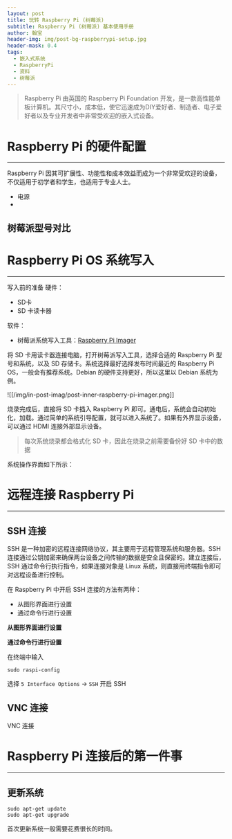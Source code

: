 ```yaml
---
layout: post
title: 玩转 Raspberry Pi (树莓派)
subtitle: Raspberry Pi (树莓派) 基本使用手册
author: 翰宝
header-img: img/post-bg-raspberrypi-setup.jpg
header-mask: 0.4
tags:
  - 嵌入式系统
  - RaspberryPi
  - 资料
  - 树莓派
---
```


> Raspberry Pi 由英国的 Raspberry Pi Foundation 开发，是一款高性能单板计算机。其尺寸小，成本低，使它迅速成为DIY爱好者、制造者、电子爱好者以及专业开发者中非常受欢迎的嵌入式设备。

# Raspberry Pi 的硬件配置
---
Raspberry Pi 因其可扩展性、功能性和成本效益而成为一个非常受欢迎的设备，不仅适用于初学者和学生，也适用于专业人士。
- 电源
- 

## 树莓派型号对比




# Raspberry Pi OS 系统写入
---
写入前的准备
硬件：
- SD卡
- SD 卡读卡器

软件：
- 树莓派系统写入工具：[Raspberry Pi Imager](https://www.raspberrypi.com/software/)

将 SD 卡用读卡器连接电脑，打开树莓派写入工具，选择合适的 Raspberry Pi 型号和系统，以及 SD 存储卡。系统选择最好选择发布时间最近的 Raspberry Pi OS，一般会有推荐系统。Debian 的硬件支持更好，所以这里以 Debian 系统为例。

![[/img/in-post-imag/post-inner-raspberry-pi-imager.png]]

烧录完成后，直接将 SD 卡插入 Raspberry Pi 即可。通电后，系统会自动初始化，加载。通过简单的系统引导配置，就可以进入系统了。如果有外界显示设备，可以通过 HDMI 连接外部显示设备。

> 每次系统烧录都会格式化 SD 卡，因此在烧录之前需要备份好 SD 卡中的数据

系统操作界面如下所示：

# 远程连接 Raspberry Pi
---
## SSH 连接

SSH 是一种加密的远程连接网络协议，其主要用于远程管理系统和服务器。SSH 连接通过公钥加密来确保两台设备之间传输的数据是安全且保密的。建立连接后，SSH 通过命令行执行指令，如果连接对象是 Linux 系统，则直接用终端指令即可对远程设备进行控制。

在 Raspberry Pi 中开启 SSH 连接的方法有两种：
- 从图形界面进行设置
- 通过命令行进行设置

**从图形界面进行设置**



**通过命令行进行设置**

在终端中输入

```Shell
sudo raspi-config
```

选择 `5 Interface Options` -> `SSH` 开启 SSH

## VNC 连接

VNC 连接

# Raspberry Pi 连接后的第一件事
---
## 更新系统

```Shell
sudo apt-get update
sudo apt-get upgrade
```

首次更新系统一般需要花费很长的时间。